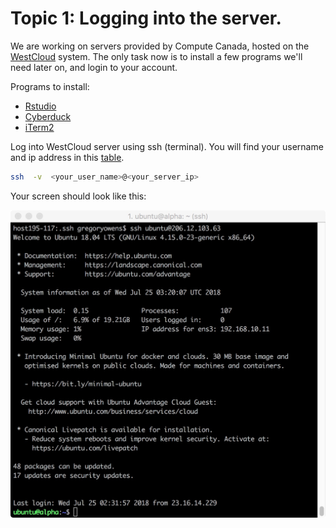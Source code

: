 # Topic 1: Logging into the server.

We are working on servers provided by Compute Canada, hosted on the [WestCloud](https://www.computecanada.ca/research-portal/national-services/compute-canada-cloud/) system. The only task now is to install a few programs we'll need later on, and login to your account.

Programs to install: 
* [Rstudio](https://www.rstudio.com/products/rstudio/download2/)
* [Cyberduck](https://cyberduck.io/?l=en)
* [iTerm2](https://www.iterm2.com/)

Log into WestCloud server using ssh (terminal). You will find your username and ip address in this [table](https://docs.google.com/spreadsheets/d/1v7k2-XtfiwOoQ3iZHnJyqVXsxgekVGXEtnFIvdk7aqU/edit?usp=sharing). 
```bash
ssh  -v  <your_user_name>@<your_server_ip>
```

Your screen should look like this:

![](terminal.jpeg "Terminal")



